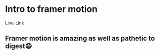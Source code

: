 # Intro to framer motion 
[Live-Link](https://framer-motion-intro.netlify.app/)
## Framer motion is amazing as well as pathetic to digest😄
